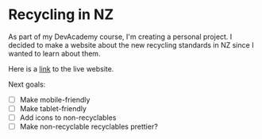 # Recycling in NZ

As part of my DevAcademy course, I'm creating a personal project. I decided to make a website about the new recycling standards in NZ since I wanted to learn about them.

Here is a [link](https://achoo-o.github.io/enviro-nz/) to the live website.

Next goals:
- [ ] Make mobile-friendly
- [ ] Make tablet-friendly
- [ ] Add icons to non-recyclables
- [ ] Make non-recyclable recyclables prettier?